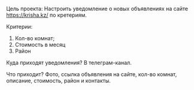 Цель проекта: Настроить уведомление о новых объявлениях на сайте https://krisha.kz/ по кретериям.

Критерии: 
1. Кол-во комнат;
2. Стоимость в месяц
3. Район

Куда приходят уведомления? В телеграм-канал.

Что приходит? Фото, ссылка объявления на сайте, кол-во комнат, описание, стоимость, район и контакты.

